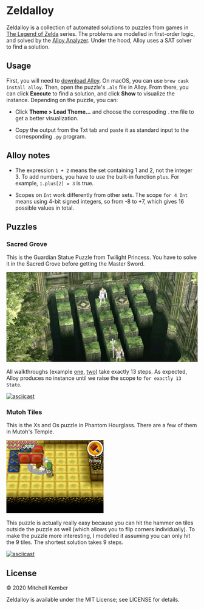 # Zeldalloy

Zeldalloy is a collection of automated solutions to puzzles from games in [The Legend of Zelda][zelda] series. The problems are modelled in first-order logic, and solved by the [Alloy Analyzer][alloy]. Under the hood, Alloy uses a SAT solver to find a solution.

## Usage

First, you will need to [download Alloy][download]. On macOS, you can use `brew cask install alloy`. Then, open the puzzle's `.als` file in Alloy. From there, you can click **Execute** to find a solution, and click **Show** to visualize the instance. Depending on the puzzle, you can:

- Click **Theme > Load Theme...** and choose the correspoding `.thm` file to get a better visualization.

- Copy the output from the Txt tab and paste it as standard input to the corresponding `.py` program.

## Alloy notes

- The expression `1 + 2` means the set containing 1 and 2, not the integer 3. To add numbers, you have to use the built-in function `plus`. For example, `1.plus[2] = 3` is true.

- Scopes on `Int` work differently from other sets. The scope `for 4 Int` means using 4-bit signed integers, so from -8 to +7, which gives 16 possible values in total.

## Puzzles

### Sacred Grove

This is the Guardian Statue Puzzle from Twilight Princess. You have to solve it in the Sacred Grove before getting the Master Sword.

![Sacred Grove puzzle screenshot](sacred-grove.jpg)

All walkthroughs (example [one](https://www.zeldadungeon.net/Zelda11Guardian.php), [two](https://zeldauniverse.net/guides/twilight-princess/sidequests/guardian-statue-puzzle/)) take exactly 13 steps. As expected, Alloy produces no instance until we raise the scope to `for exactly 13 State`.

[![asciicast](https://asciinema.org/a/322663.svg)](https://asciinema.org/a/322663)

### Mutoh Tiles

This is the Xs and Os puzzle in Phantom Hourglass. There are a few of them in Mutoh's Temple.

![Mutoh Tiles puzzle screenshot](mutoh-tiles.png)

This puzzle is actually really easy because you can hit the hammer on tiles outside the puzzle as well (which allows you to flip corners individually). To make the puzzle more interesting, I modelled it assuming you can only hit the 9 tiles. The shortest solution takes 9 steps.

[![asciicast](https://asciinema.org/a/322684.svg)](https://asciinema.org/a/322684)

## License

© 2020 Mitchell Kember

Zeldalloy is available under the MIT License; see LICENSE for details.

[zelda]: https://en.wikipedia.org/wiki/The_Legend_of_Zelda
[alloy]: https://alloytools.org
[download]: https://alloytools.org/download.html
